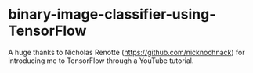 # binary-image-classifier-using-TensorFlow

A huge thanks to Nicholas Renotte (https://github.com/nicknochnack) for introducing me to TensorFlow through a YouTube tutorial.
